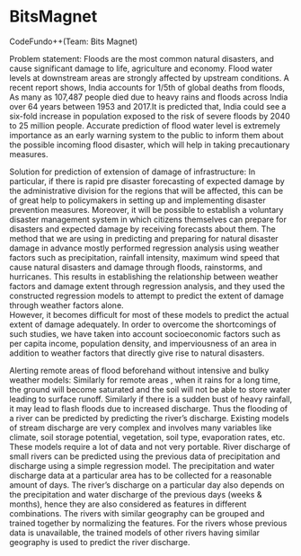 # BitsMagnet
CodeFundo++(Team: Bits Magnet)

Problem statement:
       Floods are the most common natural disasters, and cause significant damage to life, agriculture and economy. Flood water levels at downstream areas are strongly affected by upstream conditions.
       A recent report shows, India accounts for 1/5th of global deaths from floods,  As many as 107,487 people died due to heavy rains and floods across India over 64 years between 1953 and 2017.It is predicted that, India could see a six-fold increase in population exposed to the risk of severe floods by 2040 to 25 million people.
       Accurate prediction of flood water level is extremely importance as an early warning system to the public to inform them about the possible incoming flood disaster, which will help in taking precautionary measures.

Solution for prediction of extension of damage of infrastructure:
       In particular, if there is rapid pre disaster forecasting of expected damage by the administrative division for the regions that will be affected, this can be of great help to policymakers in setting up and implementing disaster prevention measures. Moreover, it will be possible to establish a voluntary disaster management system in which citizens themselves can prepare for disasters and expected damage by receiving forecasts about them.
       The method that we are using in predicting and preparing for natural disaster damage in advance mostly performed regression analysis using weather factors such as precipitation, rainfall intensity, maximum wind speed that cause natural disasters and damage through floods, rainstorms, and hurricanes. This results in establishing the relationship between weather factors and damage extent through regression analysis, and they used the constructed regression models to attempt to predict the extent of damage through weather factors alone.                
       However, it becomes difficult for most of these models to predict the actual extent of damage adequately. In order to overcome the shortcomings of such studies, we have taken into account socioeconomic factors such as per capita income, population density, and imperviousness of an area in addition to weather factors that directly give rise to natural disasters.
       
 Alerting remote areas of flood beforehand without intensive and bulky weather models:
      Similarly for remote areas , when it rains for a long time, the ground will become saturated and the soil will not be able to store water leading to surface runoff. Similarly if there is a sudden bust of heavy rainfall, it may lead to flash floods due to increased discharge. Thus the flooding of a river can be predicted by predicting the river’s discharge.
      Existing models of stream discharge are very complex and involves many variables like climate, soil storage potential, vegetation, soil type, evaporation rates, etc. These models require a lot of data and not very portable.
      River discharge of small rivers can be predicted using the previous data of precipitation and discharge using a simple regression model. The precipitation and water discharge data at a particular area has to be collected for a reasonable amount of days. The river’s discharge on a particular day also depends on the precipitation and water discharge of the previous days (weeks & months), hence they are also considered as features in different combinations.  The rivers with similar geography can be grouped and trained together by normalizing the features. For the rivers whose previous data is unavailable, the trained models of other rivers having similar geography is used to predict the river discharge.




